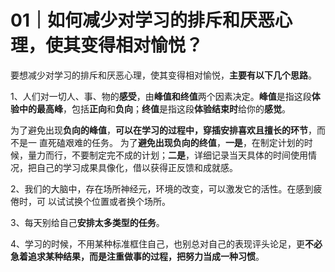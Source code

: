 # 01｜如何减少对学习的排斥和厌恶心理，使其变得相对愉悦？

要想减少对学习的排斥和厌恶心理，使其变得相对愉悦，**主要有以下几个思路**。 

1、人们对一切人、事、物的**感受**，由**峰值和终值**两个因素决定。**峰值**是指这段**体验中的最高峰**，包括**正向**和**负向**；**终值**是指这段**体验结束时**给你的**感觉**。 

为了避免出现**负向的峰值**，**可以在学习的过程中，穿插安排喜欢且擅长的环节**，而不是一 直死磕艰难的任务。 为了**避免出现负向的终值**，**一是**，在制定计划的时候，量力而行，不要制定完不成的计划；**二是**，详细记录当天具体的时间使用情况，把自己的学习成果具像化，借以获得正反馈和成就感。

 2、我们的大脑中，存在场所神经元，环境的改变，可以激发它的活性。在感到疲倦时，可 以试试换个位置或者换个场所。

 3、每天别给自己**安排太多类型的任务**。

 4、学习的时候，不用某种标准框住自己，也别总对自己的表现评头论足，更**不必急着追求某种结果，而是注重做事的过程，把努力当成一种习惯**。

